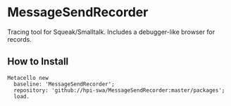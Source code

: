 # MessageSendRecorder
Tracing tool for Squeak/Smalltalk. Includes a debugger-like browser for records.

## How to Install

```Smalltalk
Metacello new
  baseline: 'MessageSendRecorder';
  repository: 'github://hpi-swa/MessageSendRecorder:master/packages';
  load.
```

